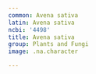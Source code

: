 ```yaml
---
common: Avena sativa
latin: Avena sativa
ncbi: '4498'
title: Avena sativa
group: Plants and Fungi
image: .na.character

---
```

